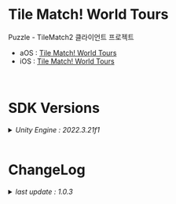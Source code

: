 # Tile Match! World Tours

Puzzle - TileMatch2 클라이언트 프로젝트

+ aOS : [Tile Match! World Tours](https://play.google.com/store/apps/details?id=com.ninetap.tilematchworldtours&gl=US)
+ iOS : [Tile Match! World Tours](https://apps.apple.com/app/id6476965728)

<br>

# SDK Versions
<details>
<summary markdown="span"><em>Unity Engine : 2022.3.21f1</em></summary>
<br>

---
+ UnityPackage Version
   - External Dependency Manager : 1.2.179
   - AppsFlyer : 6.13.10
   - Firebase : 11.8.0
   - Facebook : 16.0.2
   - IronSource : 7.8.1
   - In App Purchasing : 4.10.0

</details>

<br>

# ChangeLog

<details>
<summary markdown="span"><em>last update : 1.0.3</em></summary>
<br>

---
+ 1.0.3
   - 레벨 데이터 추가 (500)
   - 그리스 테마 추가
   - Blocker 추가 (Glue, Bush)
   - Blocker 팝업 추가 (튜토리얼, 실패)
   - Particle System 최적화

---
+ 1.0.2
   - 수집 이벤트 추가

---
+ 1.0.1
   - 레벨 데이터 추가 (400)
   - 호주 테마 추가
   - 번들 팝업 추가

---
+ 1.0.0
   - 출시 버전 배포

---
+ 0.0.1
   - Kick Off

</details>
